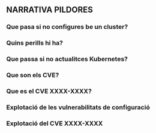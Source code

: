 ## NARRATIVA PILDORES

### Que pasa si no configures be un cluster? 

### Quins perills hi ha?

### Que passa si no actualitces Kubernetes?

### Que son els CVE?

### Que es el CVE XXXX-XXXX? 

### Explotació de les vulnerabilitats de configuració

### Explotació del CVE XXXX-XXXX
